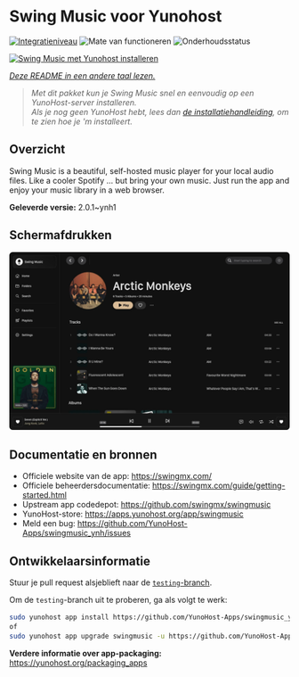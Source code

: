 <!--
NB: Deze README is automatisch gegenereerd door <https://github.com/YunoHost/apps/tree/master/tools/readme_generator>
Hij mag NIET handmatig aangepast worden.
-->

# Swing Music voor Yunohost

[![Integratieniveau](https://apps.yunohost.org/badge/integration/swingmusic)](https://ci-apps.yunohost.org/ci/apps/swingmusic/)
![Mate van functioneren](https://apps.yunohost.org/badge/state/swingmusic)
![Onderhoudsstatus](https://apps.yunohost.org/badge/maintained/swingmusic)

[![Swing Music met Yunohost installeren](https://install-app.yunohost.org/install-with-yunohost.svg)](https://install-app.yunohost.org/?app=swingmusic)

*[Deze README in een andere taal lezen.](./ALL_README.md)*

> *Met dit pakket kun je Swing Music snel en eenvoudig op een YunoHost-server installeren.*  
> *Als je nog geen YunoHost hebt, lees dan [de installatiehandleiding](https://yunohost.org/install), om te zien hoe je 'm installeert.*

## Overzicht

Swing Music is a beautiful, self-hosted music player for your local audio files. Like a cooler Spotify ... but bring your own music. Just run the app and enjoy your music library in a web browser.


**Geleverde versie:** 2.0.1~ynh1

## Schermafdrukken

![Schermafdrukken van Swing Music](./doc/screenshots/screenshot.png)

## Documentatie en bronnen

- Officiele website van de app: <https://swingmx.com/>
- Officiele beheerdersdocumentatie: <https://swingmx.com/guide/getting-started.html>
- Upstream app codedepot: <https://github.com/swingmx/swingmusic>
- YunoHost-store: <https://apps.yunohost.org/app/swingmusic>
- Meld een bug: <https://github.com/YunoHost-Apps/swingmusic_ynh/issues>

## Ontwikkelaarsinformatie

Stuur je pull request alsjeblieft naar de [`testing`-branch](https://github.com/YunoHost-Apps/swingmusic_ynh/tree/testing).

Om de `testing`-branch uit te proberen, ga als volgt te werk:

```bash
sudo yunohost app install https://github.com/YunoHost-Apps/swingmusic_ynh/tree/testing --debug
of
sudo yunohost app upgrade swingmusic -u https://github.com/YunoHost-Apps/swingmusic_ynh/tree/testing --debug
```

**Verdere informatie over app-packaging:** <https://yunohost.org/packaging_apps>
